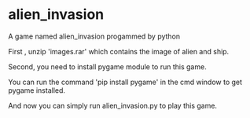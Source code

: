 # alien_invasion
A game named alien_invasion progammed by python

First , unzip 'images.rar' which contains the image of alien and ship.

Second, you need to install pygame module to run this game.

You can run the command 'pip install pygame' in the cmd window to get pygame installed.

And now you can simply run alien_invasion.py to play this game.
